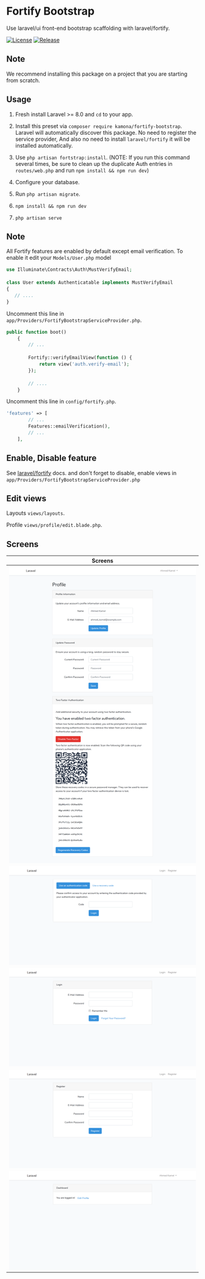 # Fortify Bootstrap

Use laravel/ui front-end bootstrap scaffolding with laravel/fortify.

[![License](https://img.shields.io/github/license/Kamona-WD/fortify-bootstrap)](https://github.com/Kamona-WD/fortify-bootstrap/blob/master/LICENSE.md)
[![Release](https://img.shields.io/github/release/Kamona-WD/fortify-bootstrap)](https://github.com/Kamona-WD/fortify-bootstrap/releases)

## Note

We recommend installing this package on a project that you are starting from scratch.

## Usage

1. Fresh install Laravel >= 8.0 and `cd` to your app.
2. Install this preset via `composer require kamona/fortify-bootstrap`. Laravel will automatically discover this package. No need to register the service provider,
   And also no need to install `laravel/fortify` it will be installed automatically.

3. Use `php artisan fortstrap:install`.
   (NOTE: If you run this command several times, be sure to clean up the duplicate Auth entries in `routes/web.php` and run `npm install && npm run dev`)
4. Configure your database.
5. Run `php artisan migrate`.
6. `npm install && npm run dev`
7. `php artisan serve`

## Note

All Fortify features are enabled by default except email verification. To enable it edit your `Models/User.php` model

```php
use Illuminate\Contracts\Auth\MustVerifyEmail;

class User extends Authenticatable implements MustVerifyEmail
{
   // ....
}
```

Uncomment this line in `app/Providers/FortifyBootstrapServiceProvider.php`.

```php
public function boot()
    {
        // ...

        Fortify::verifyEmailView(function () {
            return view('auth.verify-email');
        });

        // ....
    }
```

Uncomment this line in `config/fortify.php`.

```php
'features' => [
        // ...
        Features::emailVerification(),
        // ...
    ],
```

## Enable, Disable feature

See [laravel/fortify](https://github.com/laravel/fortify#readme) docs. and don't forget to disable, enable views in `app/Providers/FortifyBootstrapServiceProvider.php`

## Edit views

Layouts `views/layouts`.

Profile `views/profile/edit.blade.php`.

## Screens

| Screens                                       |
| --------------------------------------------- |
| ![Profile](/screens/profile.png)              |
| ![Two Factor Access](/screens/two-factor.png) |
| ![Login](/screens/login.png)                  |
| ![Register](/screens/register.png)            |
| ![Home](/screens/home.png)                    |

